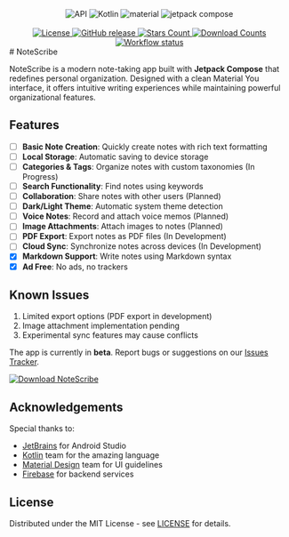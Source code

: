 <div align="center">

<img alt="API" src="https://img.shields.io/badge/Api%2026+-7B4DD2?logo=android&logoColor=white&style=for-the-badge"/>
<img alt="Kotlin" src="https://img.shields.io/badge/Kotlin-8A5ED5?logo=kotlin&logoColor=white&style=for-the-badge"/>
<img alt="material" src="https://custom-icon-badges.demolab.com/badge/material%20you-9D6BEC?style=for-the-badge&logoColor=white&logo=material-you"/>
<img alt="jetpack compose" src="https://img.shields.io/badge/Jetpack%20Compose-7B4DD2?logo=jetpackcompose&logoColor=white&style=for-the-badge">

<br>
<br>

<a href="LICENSE">
    <img src="https://img.shields.io/github/license/ulite-Amr/NoteScribe.svg?color=7B4DD2&style=for-the-badge&logo=gitbook&logoColor=white&labelColor=2A0944" alt="License">
</a>
<a href="https://github.com/ulite-Amr/NoteScribe/releases/latest">
    <img src="https://img.shields.io/github/v/release/ulite-Amr/NoteScribe?color=7B4DD2&style=for-the-badge&logo=pkgsrc&logoColor=white&labelColor=2A0944" alt="GitHub release">
</a>
<a href="https://github.com/ulite-Amr/NoteScribe/stargazers">
    <img src="https://img.shields.io/github/stars/ulite-Amr/NoteScribe.svg?color=7B4DD2&style=for-the-badge&logo=apachespark&logoColor=white&labelColor=2A0944" alt="Stars Count">
</a>
<a href="https://github.com/ulite-Amr/NoteScribe/releases">
    <img src="https://img.shields.io/github/downloads/ulite-Amr/NoteScribe/total.svg?color=7B4DD2&style=for-the-badge&labelColor=2A0944" alt="Download Counts">
</a> 
<a href="https://github.com/ulite-Amr/NoteScribe/actions/workflows/android.yml">
    <img alt="Workflow status" src="https://img.shields.io/github/actions/workflow/status/ulite-Amr/NoteScribe/android.yml?color=7B4DD2&style=for-the-badge&logo=githubactions&logoColor=white&labelColor=2A0944&label=CI">
</a>

</div>
# NoteScribe

NoteScribe is a modern note-taking app built with **Jetpack Compose** that redefines personal organization. Designed with a clean Material You interface, it offers intuitive writing experiences while maintaining powerful organizational features.

## Features
- [ ] **Basic Note Creation**: Quickly create notes with rich text formatting
- [ ] **Local Storage**: Automatic saving to device storage
- [ ] **Categories & Tags**: Organize notes with custom taxonomies (In Progress)
- [ ] **Search Functionality**: Find notes using keywords
- [ ] **Collaboration**: Share notes with other users (Planned)
- [ ] **Dark/Light Theme**: Automatic system theme detection
- [ ] **Voice Notes**: Record and attach voice memos (Planned)
- [ ] **Image Attachments**: Attach images to notes (Planned)
- [ ] **PDF Export**: Export notes as PDF files (In Development)
- [ ] **Cloud Sync**: Synchronize notes across devices (In Development)
- [x] **Markdown Support**: Write notes using Markdown syntax
- [x] **Ad Free**: No ads, no trackers

## Known Issues
1. Limited export options (PDF export in development)
2. Image attachment implementation pending
3. Experimental sync features may cause conflicts

The app is currently in **beta**. Report bugs or suggestions on our [Issues Tracker](https://github.com/ulite-Amr/NoteScribe/issues).

[![Download NoteScribe](https://img.shields.io/badge/Download-NoteScribe-6650A4?style=for-the-badge&logo=android&logoColor=white)](https://github.com/ulite-Amr/NoteScribe/releases/latest)

## Acknowledgements
Special thanks to:
- [JetBrains](https://www.jetbrains.com/) for Android Studio
- [Kotlin](https://kotlinlang.org/) team for the amazing language
- [Material Design](https://m3.material.io/) team for UI guidelines
- [Firebase](https://firebase.google.com/) for backend services

## License
Distributed under the MIT License - see [LICENSE](https://github.com/ulite-Amr/NoteScribe/blob/main/LICENSE) for details.